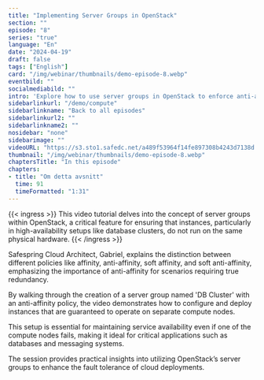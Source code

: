 ```yaml
---
title: "Implementing Server Groups in OpenStack"
section: ""
episode: "8"
series: "true"
language: "En"
date: "2024-04-19"
draft: false
tags: ["English"]
card: "/img/webinar/thumbnails/demo-episode-8.webp"
eventbild: ""
socialmediabild: ""
intro: 'Explore how to use server groups in OpenStack to enforce anti-affinity rules for improved redundancy and reliability in your cloud infrastructure.'
sidebarlinkurl: "/demo/compute"
sidebarlinkname: "Back to all episodes"
sidebarlinkurl2: ""
sidebarlinkname2: ""
nosidebar: "none"
sidebarimage: ""
videoURL: "https://s3.sto1.safedc.net/a489f53964f14fe897308b4243d7138d:processedvideos/safespring-demo-episode-8-server-groups/master.m3u8"
thumbnail: "/img/webinar/thumbnails/demo-episode-8.webp"
chaptersTitle: "In this episode"
chapters:
- title: "Om detta avsnitt"
  time: 91
  timeFormatted: "1:31"
---
```


{{< ingress >}}
This video tutorial delves into the concept of server groups within OpenStack, a critical feature for ensuring that instances, particularly in high-availability setups like database clusters, do not run on the same physical hardware. {{< /ingress >}}

Safespring Cloud Architect, Gabriel, explains the distinction between different policies like affinity, anti-affinity, soft affinity, and soft anti-affinity, emphasizing the importance of anti-affinity for scenarios requiring true redundancy. 

By walking through the creation of a server group named 'DB Cluster' with an anti-affinity policy, the video demonstrates how to configure and deploy instances that are guaranteed to operate on separate compute nodes. 

This setup is essential for maintaining service availability even if one of the compute nodes fails, making it ideal for critical applications such as databases and messaging systems. 

The session provides practical insights into utilizing OpenStack’s server groups to enhance the fault tolerance of cloud deployments.